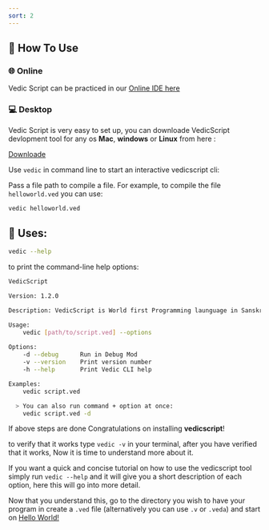 ```yaml
---
sort: 2
---
```

## 🤔 How To Use

### 🌐 Online

Vedic Script can be practiced in our [Online IDE here](https://vedicscript.github.io/vedic-ide)

### 💻 Desktop

Vedic Script is very easy to set up, you can downloade VedicScript devlopment tool for any os **Mac**, **windows** or **Linux** from here :

[Downloade](https://github.com/vedicscript/vedicscript/releases/latest)

Use `vedic` in command line to start an interactive vedicscript cli:

Pass a file path to compile a file. For example, to compile the file `helloworld.ved` you can use:

```bash
vedic helloworld.ved
```

## 🚀 Uses:

```bash
vedic --help
```

to print the command-line help options:

```bash
VedicScript

Version: 1.2.0

Description: VedicScript is World first Programming launguage in Sanskrit

Usage: 
	vedic [path/to/script.ved] --options
	
Options: 
	-d --debug    	Run in Debug Mod
	-v --version	Print version number
	-h --help  		Print Vedic CLI help

Examples:
	vedic script.ved

  > You can also run command + option at once:
	vedic script.ved -d  
```

If above steps are done Congratulations on installing **vedicscript**!

to verify that it works type `vedic -v` in your terminal, after you have verified that it works, Now it is time to understand more about it.

If you want a quick and concise tutorial on how to use the vedicscript tool simply run `vedic --help` and it will give you a short description of each option, here this will go into more detail.

Now that you understand this, go to the directory you wish to have your program in create a `.ved` file (alternatively you can use `.v` or `.veda`) and start on [Hello World!](./hello_world.md)
